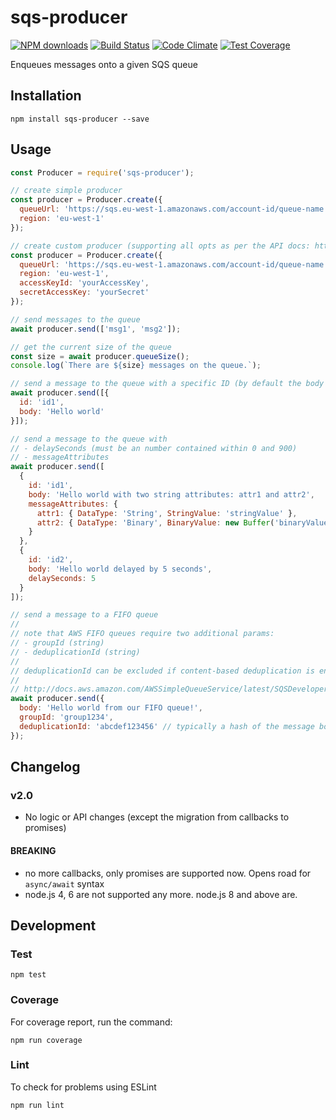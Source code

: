 sqs-producer
====================

[![NPM downloads](https://img.shields.io/npm/dm/sqs-producer.svg?style=flat)](https://npmjs.org/package/sqs-producer)
[![Build Status](https://travis-ci.org/bbc/sqs-producer.svg?branch=master)](https://travis-ci.org/bbc/sqs-producer?branch=master) 
[![Code Climate](https://codeclimate.com/github/BBC/sqs-producer/badges/gpa.svg)](https://codeclimate.com/github/BBC/sqs-producer) 
[![Test Coverage](https://codeclimate.com/github/BBC/sqs-producer/badges/coverage.svg)](https://codeclimate.com/github/BBC/sqs-producer)

Enqueues messages onto a given SQS queue

## Installation

```
npm install sqs-producer --save
```
## Usage

```js
const Producer = require('sqs-producer');

// create simple producer
const producer = Producer.create({
  queueUrl: 'https://sqs.eu-west-1.amazonaws.com/account-id/queue-name',
  region: 'eu-west-1'
});

// create custom producer (supporting all opts as per the API docs: http://docs.aws.amazon.com/AWSJavaScriptSDK/latest/AWS/SQS.html#constructor-property)
const producer = Producer.create({
  queueUrl: 'https://sqs.eu-west-1.amazonaws.com/account-id/queue-name',
  region: 'eu-west-1',
  accessKeyId: 'yourAccessKey',
  secretAccessKey: 'yourSecret'
});

// send messages to the queue
await producer.send(['msg1', 'msg2']);

// get the current size of the queue
const size = await producer.queueSize();
console.log(`There are ${size} messages on the queue.`);

// send a message to the queue with a specific ID (by default the body is used as the ID)
await producer.send([{
  id: 'id1',
  body: 'Hello world'
}]);

// send a message to the queue with
// - delaySeconds (must be an number contained within 0 and 900)
// - messageAttributes
await producer.send([
  {
    id: 'id1',
    body: 'Hello world with two string attributes: attr1 and attr2',
    messageAttributes: {
      attr1: { DataType: 'String', StringValue: 'stringValue' },
      attr2: { DataType: 'Binary', BinaryValue: new Buffer('binaryValue') }
    }
  },
  {
    id: 'id2',
    body: 'Hello world delayed by 5 seconds',
    delaySeconds: 5
  }
]);

// send a message to a FIFO queue
//
// note that AWS FIFO queues require two additional params:
// - groupId (string)
// - deduplicationId (string)
//
// deduplicationId can be excluded if content-based deduplication is enabled
//
// http://docs.aws.amazon.com/AWSSimpleQueueService/latest/SQSDeveloperGuide/FIFO-queue-recommendations.html
await producer.send({
  body: 'Hello world from our FIFO queue!',
  groupId: 'group1234',
  deduplicationId: 'abcdef123456' // typically a hash of the message body
});
```

## Changelog

### v2.0

- No logic or API changes (except the migration from callbacks to promises)

#### BREAKING

- no more callbacks, only promises are supported now. Opens road for `async/await` syntax
- node.js 4, 6 are not supported any more. node.js 8 and above are. 

## Development

### Test

```
npm test
```

### Coverage
For coverage report, run the command:

```
npm run coverage
```

### Lint
To check for problems using ESLint

```
npm run lint
```
